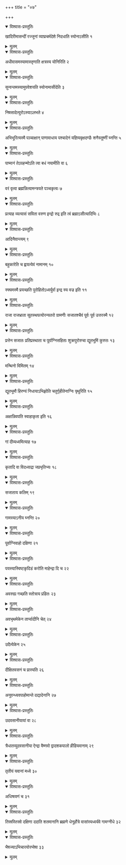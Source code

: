 +++
title = "०७"

+++


<details open><summary>विश्वास-प्रस्तुतिः</summary>

खादिरीमासन्दीं रज्जूनां व्याघ्रचर्मदेशे निदधाति स्योनाऽसीति १
</details>

<details><summary>मूलम्</summary>

खादिरीमासन्दीं रज्जूनां व्याघ्रचर्मदेशे निदधाति स्योनाऽसीति १
</details>


<details open><summary>विश्वास-प्रस्तुतिः</summary>

अधीवासमस्यामास्तृणाति क्षत्रस्य योनिरिति २
</details>

<details><summary>मूलम्</summary>

अधीवासमस्यामास्तृणाति क्षत्रस्य योनिरिति २
</details>


<details open><summary>विश्वास-प्रस्तुतिः</summary>

सुन्वन्तमस्यामुपवेशयति स्योनामासीदेति ३
</details>

<details><summary>मूलम्</summary>

सुन्वन्तमस्यामुपवेशयति स्योनामासीदेति ३
</details>


<details open><summary>विश्वास-प्रस्तुतिः</summary>

निषसादेत्युरोऽस्याऽलभते ४
</details>

<details><summary>मूलम्</summary>

निषसादेत्युरोऽस्याऽलभते ४
</details>


<details open><summary>विश्वास-प्रस्तुतिः</summary>

अभिभूरित्यस्मै पञ्चाक्षान् पाणावाधाय पश्चादेनं यज्ञियवृक्षदण्डैः शनैस्तूष्णीं घ्नन्ति ५
</details>

<details><summary>मूलम्</summary>

अभिभूरित्यस्मै पञ्चाक्षान् पाणावाधाय पश्चादेनं यज्ञियवृक्षदण्डैः शनैस्तूष्णीं घ्नन्ति ५
</details>


<details open><summary>विश्वास-प्रस्तुतिः</summary>

पाप्मानं तेऽपहन्मोऽति त्वा बधं नयामीति वा ६
</details>

<details><summary>मूलम्</summary>

पाप्मानं तेऽपहन्मोऽति त्वा बधं नयामीति वा ६
</details>


<details open><summary>विश्वास-प्रस्तुतिः</summary>

वरं वृत्वा ब्रह्मन्नित्यामन्त्रयते पञ्चकृत्वः ७
</details>

<details><summary>मूलम्</summary>

वरं वृत्वा ब्रह्मन्नित्यामन्त्रयते पञ्चकृत्वः ७
</details>


<details open><summary>विश्वास-प्रस्तुतिः</summary>

प्रत्याह व्यत्यासं सविता वरुण इन्द्रो रुद्र इति त्वं ब्रह्माऽसीत्यादिभिः ८
</details>

<details><summary>मूलम्</summary>

प्रत्याह व्यत्यासं सविता वरुण इन्द्रो रुद्र इति त्वं ब्रह्माऽसीत्यादिभिः ८
</details>


<details open><summary>विश्वास-प्रस्तुतिः</summary>

आदिनैवान्त्यम् ९
</details>

<details><summary>मूलम्</summary>

आदिनैवान्त्यम् ९
</details>


<details open><summary>विश्वास-प्रस्तुतिः</summary>

बहुकारेति च ह्वयत्येवं नामानम् १०
</details>

<details><summary>मूलम्</summary>

बहुकारेति च ह्वयत्येवं नामानम् १०
</details>


<details open><summary>विश्वास-प्रस्तुतिः</summary>

स्फ्यमस्मै प्रयच्छति पुरोहितोऽध्वर्युर्वा इन्द्र स्य वज्र इति ११
</details>

<details><summary>मूलम्</summary>

स्फ्यमस्मै प्रयच्छति पुरोहितोऽध्वर्युर्वा इन्द्र स्य वज्र इति ११
</details>


<details open><summary>विश्वास-प्रस्तुतिः</summary>

राजा राजभ्राता सूतस्थपत्योरन्यतरो ग्रामणीः सजातश्चैवं पूर्वः पूर्व उत्तरस्मै १२
</details>

<details><summary>मूलम्</summary>

राजा राजभ्राता सूतस्थपत्योरन्यतरो ग्रामणीः सजातश्चैवं पूर्वः पूर्व उत्तरस्मै १२
</details>


<details open><summary>विश्वास-प्रस्तुतिः</summary>

प्रत्तेन सजातः प्रतिप्रस्थाता च पूर्वाग्निसहिताः शुक्रपुरोरुचा द्यूतभूमिं कुरुतः १३
</details>

<details><summary>मूलम्</summary>

प्रत्तेन सजातः प्रतिप्रस्थाता च पूर्वाग्निसहिताः शुक्रपुरोरुचा द्यूतभूमिं कुरुतः १३
</details>


<details open><summary>विश्वास-प्रस्तुतिः</summary>

मन्थिनो विमितम् १४
</details>

<details><summary>मूलम्</summary>

मन्थिनो विमितम् १४
</details>


<details open><summary>विश्वास-प्रस्तुतिः</summary>

द्यूतभूमौ हिरण्यं निधायाऽभिझोति चतुर्गृहीतेनाग्निः पृथुरिति १५
</details>

<details><summary>मूलम्</summary>

द्यूतभूमौ हिरण्यं निधायाऽभिझोति चतुर्गृहीतेनाग्निः पृथुरिति १५
</details>


<details open><summary>विश्वास-प्रस्तुतिः</summary>

अक्षान्निवपति स्वाहाकृता इति १६
</details>

<details><summary>मूलम्</summary>

अक्षान्निवपति स्वाहाकृता इति १६
</details>


<details open><summary>विश्वास-प्रस्तुतिः</summary>

गां दीव्यध्वमित्याह १७
</details>

<details><summary>मूलम्</summary>

गां दीव्यध्वमित्याह १७
</details>


<details open><summary>विश्वास-प्रस्तुतिः</summary>

कृतादि वा विदध्याद्रा जप्रभृतिभ्यः १८
</details>

<details><summary>मूलम्</summary>

कृतादि वा विदध्याद्रा जप्रभृतिभ्यः १८
</details>


<details open><summary>विश्वास-प्रस्तुतिः</summary>

सजाताय कलिम् १९
</details>

<details><summary>मूलम्</summary>

सजाताय कलिम् १९
</details>


<details open><summary>विश्वास-प्रस्तुतिः</summary>

गामस्याऽनीय घ्नन्ति २०
</details>

<details><summary>मूलम्</summary>

गामस्याऽनीय घ्नन्ति २०
</details>


<details open><summary>विश्वास-प्रस्तुतिः</summary>

पूर्वाग्निवाहो दक्षिणा २१
</details>

<details><summary>मूलम्</summary>

पूर्वाग्निवाहो दक्षिणा २१
</details>


<details open><summary>विश्वास-प्रस्तुतिः</summary>

पयस्यास्विष्टकृदिडं करोति माहेन्द्रा दि च २२
</details>

<details><summary>मूलम्</summary>

पयस्यास्विष्टकृदिडं करोति माहेन्द्रा दि च २२
</details>


<details open><summary>विश्वास-प्रस्तुतिः</summary>

अवरुह्य गच्छति स्तोत्राय प्रहितः २३
</details>

<details><summary>मूलम्</summary>

अवरुह्य गच्छति स्तोत्राय प्रहितः २३
</details>


<details open><summary>विश्वास-प्रस्तुतिः</summary>

अवभृथमेकेन तार्प्यादीनि चेत् २४
</details>

<details><summary>मूलम्</summary>

अवभृथमेकेन तार्प्यादीनि चेत् २४
</details>


<details open><summary>विश्वास-प्रस्तुतिः</summary>

उदैत्येकेन २५
</details>

<details><summary>मूलम्</summary>

उदैत्येकेन २५
</details>


<details open><summary>विश्वास-प्रस्तुतिः</summary>

दीक्षितवसनं च प्रास्यति २६
</details>

<details><summary>मूलम्</summary>

दीक्षितवसनं च प्रास्यति २६
</details>


<details open><summary>विश्वास-प्रस्तुतिः</summary>

अनूवन्ध्यवपाहोमान्ते दद्यादेनानि २७
</details>

<details><summary>मूलम्</summary>

अनूवन्ध्यवपाहोमान्ते दद्यादेनानि २७
</details>


<details open><summary>विश्वास-प्रस्तुतिः</summary>

उदवसानीयायां वा २८
</details>

<details><summary>मूलम्</summary>

उदवसानीयायां वा २८
</details>


<details open><summary>विश्वास-प्रस्तुतिः</summary>

त्रैधातव्युदवसानीया ऐन्द्रा वैष्णवो द्वादशकपालो व्रीहियवानाम् २९
</details>

<details><summary>मूलम्</summary>

त्रैधातव्युदवसानीया ऐन्द्रा वैष्णवो द्वादशकपालो व्रीहियवानाम् २९
</details>


<details open><summary>विश्वास-प्रस्तुतिः</summary>

तृतीयं यवानां मध्ये ३०
</details>

<details><summary>मूलम्</summary>

तृतीयं यवानां मध्ये ३०
</details>


<details open><summary>विश्वास-प्रस्तुतिः</summary>

अधिश्रयणं च ३१
</details>

<details><summary>मूलम्</summary>

अधिश्रयणं च ३१
</details>


<details open><summary>विश्वास-प्रस्तुतिः</summary>

तिस्रस्तिस्रो दक्षिणा ददाति शतमानानि ब्रह्मणे धेनूर्होत्रे वासांस्यध्वर्यवे गामग्नीधे ३२
</details>

<details><summary>मूलम्</summary>

तिस्रस्तिस्रो दक्षिणा ददाति शतमानानि ब्रह्मणे धेनूर्होत्रे वासांस्यध्वर्यवे गामग्नीधे ३२
</details>


<details open><summary>विश्वास-प्रस्तुतिः</summary>

भैषज्याऽभिचारयोरप्येषा ३३
</details>

<details><summary>मूलम्</summary>

भैषज्याऽभिचारयोरप्येषा ३३
</details>
